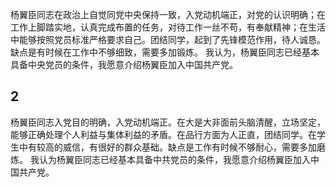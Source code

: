 杨翼臣同志在政治上自觉同党中央保持一致，入党动机端正，对党的认识明确；在工作上脚踏实地，认真完成布置的任务，对待工作一丝不苟，有奉献精神；在生活中能够按照党员标准严格要求自己。团结同学，起到了先锋模范作用，待人诚恳。缺点是有时候在工作中不够细致，需要多加锻炼。
我认为，杨翼臣同志已经基本具备中央党员的条件，我愿意介绍杨翼臣加入中国共产党。


## 2
杨翼臣同志入党目的明确，入党动机端正。在大是大非面前头脑清醒，立场坚定，能够正确处理个人利益与集体利益的矛盾。在品行方面为人正直，团结同学。在学生中有较高的威信，有很好的群众基础。缺点是工作有时候不够耐心，需要多加磨炼。
我认为杨翼臣同志已经基本具备中共党员的条件，我愿意介绍杨翼臣加入中国共产党。
